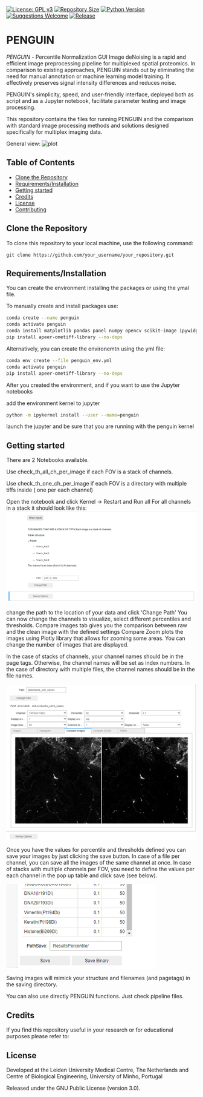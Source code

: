 [//]: # ([![License]&#40;https://img.shields.io/badge/license-MIT-blue.svg&#41;]&#40;LICENSE&#41;)
[![License: GPL v3](https://img.shields.io/badge/License-GPLv3-blue.svg)](https://www.gnu.org/licenses/gpl-3.0)
[![Repository Size](https://img.shields.io/github/repo-size/marta-seq/PENGUIN.svg)](https://github.com/marta-seq/PENGUIN)
[![Python Version](https://img.shields.io/badge/Python-3.8%2B-blue.svg)](https://www.python.org/downloads/)
[![Suggestions Welcome](https://img.shields.io/badge/Suggestions-Welcome-brightgreen.svg)](CONTRIBUTING.md)
[![Release](https://img.shields.io/github/v/release/marta-seq/PENGUIN.svg)](https://github.com/marta-seq/PENGUIN/releases/)

# PENGUIN

*PENGUIN* - Percentile Normalization GUI Image deNoising is a 
rapid and efficient image preprocessing pipeline for multiplexed spatial proteomics.
In comparison to existing approaches, PENGUIN stands out by eliminating the need 
for manual annotation or machine learning model training. 
It effectively preserves signal intensity differences and reduces noise.

PENGUIN's simplicity, speed,
and user-friendly interface, deployed both as script and as a Jupyter
notebook, facilitate parameter testing and image processing.

This repository contains the files for running PENGUIN and the comparison
with standard image processing methods and solutions designed 
specifically for multiplex imaging data. 


General view: 
![plot](figs/main_figure.png)


## Table of Contents
- [Clone the Repository](#clone-the-repository)
- [Requirements/Installation](#requirements)
- [Getting started](#getting-started)
- [Credits](#credits)
- [License](#license)
- [Contributing](#contributing)


## Clone the Repository
To clone this repository to your local machine, use the following command:

~~~~~~~~~~~~~
git clone https://github.com/your_username/your_repository.git
~~~~~~~~~~~~~

## Requirements/Installation

You can create the environment installing the packages or using the ymal file. 

To manually create and install packages use: 

```bash
conda create --name penguin
conda activate penguin
conda install matplotlib pandas panel numpy opencv scikit-image ipywidgets jupyter ipykernel plotly
pip install apeer-ometiff-library --no-deps
```

Alternatively, you can create the environemtn using the yml file:

```bash
conda env create --file penguin_env.yml
conda activate penguin
pip install apeer-ometiff-library --no-deps
```

After you created the environment, and if you want to use the Jupyter notebooks

add the environment kernel to jupyter 

```bash
python -m ipykernel install --user --name=penguin
```
launch the jupyter and be sure that you are running with the penguin kernel

## Getting started

There are 2 Notebooks available. 

Use check_th_all_ch_per_image if each FOV is a stack of channels.

Use check_th_one_ch_per_image if each FOV is a directory with multiple tiffs inside ( one per each channel)

Open the notebook and click Kernel -> Restart and Run all 
For all channels in a stack it should look like this: 
![plot](figs/all_ch_image.png)

change the path to the location of your data and click 'Change Path' 
You can now change the channels to visualize,
select different percentiles and thresholds. 
Compare images tab gives you the comparison between raw and the clean image with the defined settings
Compare Zoom plots the images using Plotly library that allows for zooming some areas. 
You can change the number of images that are displayed. 

In the case of stacks of channels, your channel names should be in the page tags. Otherwise, the channel names will be
set as index numbers. 
In the case of directory with multiple files, the channel names should be in the file names. 

![plot](figs/all_ch_image_2.png)


Once you have the values for percentile and thresholds defined you can 
save your images by just clicking the save button. 
In case of a file per channel, you can save all the images of the same 
channel at once. 
In case of stacks with multiple channels per FOV, you need to define
the values per each channel in the pop up table and click save (see below). 

![plot](figs/save_table.png)

Saving images will mimick your structure and filenames (and pagetags) in the
saving directory. 


You can also use directly PENGUIN functions. Just check pipeline files. 


## Credits
If you find this repository useful in your research or for educational purposes please refer to:

## License

Developed at the Leiden University Medical Centre, The Netherlands and 
Centre of Biological Engineering, University of Minho, Portugal

Released under the GNU Public License (version 3.0).


[//]: # (.. |License| image:: https://img.shields.io/badge/license-GPL%20v3.0-blue.svg)

[//]: # (   :target: https://opensource.org/licenses/GPL-3.0)

[//]: # (.. |PyPI version| image:: https://badge.fury.io/py/propythia.svg)

[//]: # (   :target: https://badge.fury.io/py/propythia)

[//]: # (.. |RTD version| image:: https://readthedocs.org/projects/propythia/badge/?version=latest&style=plastic)

[//]: # (   :target: https://propythia.readthedocs.io/)
